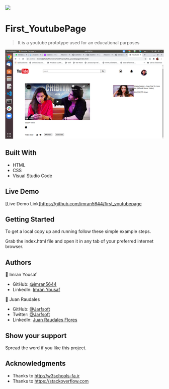 ![](https://img.shields.io/badge/Microverse-blueviolet)

# First_YoutubePage

> It is a youtube prototype used for an educational purposes

![screenshot](./screenshot.png)


## Built With

- HTML
- CSS
- Visual Studio Code

## Live Demo

[Live Demo Link]https://github.com/imran5644/first_youtubepage

## Getting Started

To get a local copy up and running follow these simple example steps.

Grab the index.html file and open it in any tab of your preferred internet browser.



## Authors

👤 Imran Yousaf

- GitHub: [@imran5644](https://github.com/imran5644)
- LinkedIn: [Imran Yousaf](https://www.linkedin.com/in/imran-yousaf-8777297b/)

👤 Juan Raudales

- GitHub: [@Jarfsoft](https://github.com/Jarfsoft)
- Twitter: [@Jarfsoft](https://twitter.com/Jarfsoft)
- LinkedIn: [Juan Raudales Flores](https://www.linkedin.com/in/juan-raudales-flores/)


## Show your support

Spread the word if you like this project.

## Acknowledgments

- Thanks to http://w3schools-fa.ir
- Thanks to https://stackoverflow.com
